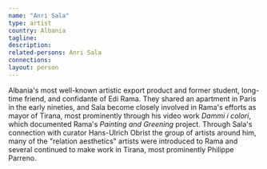 ```yaml
---
name: "Anri Sala"
type: artist
country: Albania
tagline:
description:
related-persons: Anri Sala
connections:
layout: person
---
```

Albania's most well-known artistic export product and former student, long-time friend, and confidante of Edi Rama. They shared an apartment in Paris in the early nineties, and Sala become closely involved in Rama's efforts as mayor of Tirana, most prominently through his video work *Dammi i colori*, which documented Rama's *Painting and Greening* project. Through Sala's connection with curator Hans-Ulrich Obrist the group of artists around him, many of the "relation aesthetics" artists were introduced to Rama and several continued to make work in Tirana, most prominently Philippe Parreno.
